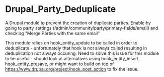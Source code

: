 # Drupal_Party_Deduplicate
A Drupal module to prevent the creation of duplicate parties. Enable by going to party settings (/admin/community/party/primary-fields/email) and checking "Merge Parties with the same email"


This module relies on hook_entity_update to be called in order to deduplicate - unfortunately that hook is not always called resulting in deduplication not always occuring. Need to solve this issue for this module to be useful - should look at alternatives using hook_entity_insert, hook_entity_presave, or might want to build on top of https://www.drupal.org/project/hook_post_action to fix the issue.
